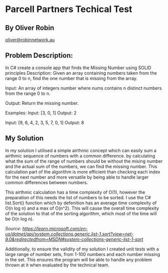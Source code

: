 # Parcell Partners Techical Test
## By Oliver Robin
oliver@robinnetwork.au

## Problem Description: 
In C# create a console app that finds the Missing Number using SOLID principles
Description: Given an array containing numbers taken from the range 0 to n, find the one number that is missing from the array.

Input:
An array of integers number where nums contains n distinct numbers from the range 0 to n.

Output:
Return the missing number.

Examples:
Input: [3, 0, 1]
Output: 2

Input: [9, 6, 4, 2, 3, 5, 7, 0, 1]
Output: 8

## My Solution
In my solution I utilised a simple airthmic concept which can easily sum a airthmic sequence of numbers with a common difference. by calculating what the sum of the range of numbers should be without the mising number
and the actual sum of the numbers, we can find the missing number. This calculation part of the algorithm is more efficient than checking each index for the next number and more versatile by being able to handle
larger common differences between numbers.

This airthmic calculation has a time complexity of O(1), however the preparation of this needs the list of numbers to be sorted. I use the C# list.Sort() function which by defenition has an average time complexity of O(n log n)
and a max of O(n^2). This will cause the overall time complexity of the solution to that of the sorting algorithm, which most of the time will be O(n log n). 

*Source: https://learn.microsoft.com/en-us/dotnet/api/system.collections.generic.list-1.sort?view=net-9.0&redirectedfrom=MSDN#system-collections-generic-list-1-sort*

Additionally, to ensure the validity of my solution I created unit tests with a large range of number sets, from 1-100 numbers and each number missing in the set. This ensures the program will be able to handle any problem thrown at it when
evaluated by the technical team.
